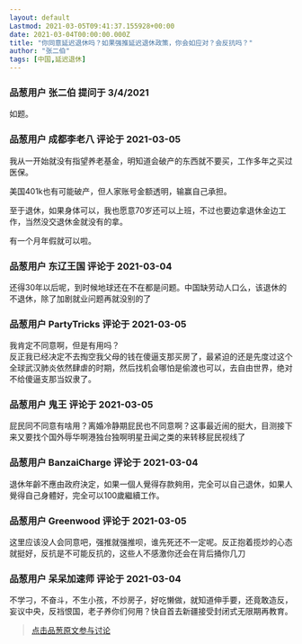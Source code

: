 ```yaml
---
layout: default
Lastmod: 2021-03-05T09:41:37.155928+00:00
date: 2021-03-04T00:00:00.000Z
title: "你同意延迟退休吗？如果强推延迟退休政策，你会如应对？会反抗吗？"
author: "张二伯"
tags: [中国,延迟退休]
---
```



### 品葱用户 **张二伯** 提问于 3/4/2021
    
如题。
    
                

### 品葱用户 **成都李老八** 评论于 2021-03-05
        
我从一开始就没有指望养老基金，明知道会破产的东西就不要买，工作多年之买过医保。  
  
美国401k也有可能破产，但人家账号金额透明，输赢自己承担。  
  
至于退休，如果身体可以，我也愿意70岁还可以上班，不过也要边拿退休金边工作，当然没交退休金就没有的拿。  
  
有一个月年假就可以啦。
        
                

### 品葱用户 **东辽王国** 评论于 2021-03-04
        
还得30年以后呢，到时候地球还在不在都是问题。中国缺劳动人口么，该退休的不退休，除了加剧就业问题再就没别的了
        
                

### 品葱用户 **PartyTricks** 评论于 2021-03-05
        
我肯定不同意啊，但是有用吗？  
反正我已经决定不去掏空我父母的钱在傻逼支那买房了，最紧迫的还是先度过这个全球武汉肺炎依然肆虐的时期，然后找机会哪怕是偷渡也可以，去自由世界，绝对不给傻逼支那当奴隶了。
        
                

### 品葱用户 **鬼王** 评论于 2021-03-05
        
屁民同不同意有啥用？离婚冷静期屁民也不同意啊？这事最近闹的挺大，目测接下来又要找个国外辱华啊港独台独啊明星丑闻之类的来转移屁民视线了
        
                

### 品葱用户 **BanzaiCharge** 评论于 2021-03-04
        
退休年齡不應由政府決定，如果一個人覺得存款夠用，完全可以自己退休，如果人覺得自己身體好，完全可以100歲繼續工作。
        
                

### 品葱用户 **Greenwood** 评论于 2021-03-05
        
这里应该没人会同意吧，强推就强推呗，谁先死还不一定呢。反正抱着揽炒的心态就挺好，反抗是不可能反抗的，这些人不感激你还会在背后捅你几刀
        
                

### 品葱用户 **呆呆加速师** 评论于 2021-03-04
        
不学刁，不奋斗，不生小孩，不炒房子，好吃懒做，就知道伸手要，还竟敢造反，妄议中央，反裆恨国，老子养你们何用？快自首去新疆接受封闭式无限期再教育。
        
                





> [点击品葱原文参与讨论](https://pincong.rocks/question/36846)

